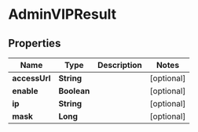 # AdminVIPResult

## Properties
Name | Type | Description | Notes
------------ | ------------- | ------------- | -------------
**accessUrl** | **String** |  |  [optional]
**enable** | **Boolean** |  |  [optional]
**ip** | **String** |  |  [optional]
**mask** | **Long** |  |  [optional]
